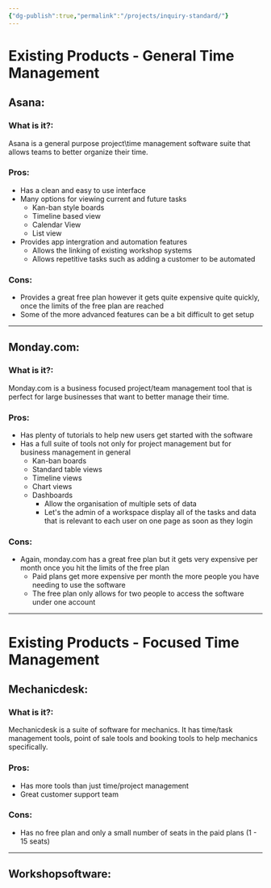 ```yaml
---
{"dg-publish":true,"permalink":"/projects/inquiry-standard/"}
---
```



# Existing Products - General Time Management

## Asana:

### What is it?:
Asana is a general purpose project\time management software suite that allows teams to better organize their time.

### Pros:
- Has a clean and easy to use interface
- Many options for viewing current and future tasks
    - Kan-ban style boards
    - Timeline based view
    - Calendar View
    - List view
- Provides app intergration and automation features
    - Allows the linking of existing workshop systems
    - Allows repetitive tasks such as adding a customer to be automated

### Cons:
- Provides a great free plan however it gets quite expensive quite quickly, once the limits of the free plan are reached
- Some of the more advanced features can be a bit difficult to get setup

---

## Monday.com:

### What is it?:
Monday.com is a business focused project/team management tool that is perfect for large businesses that want to better manage their time.

### Pros:
- Has plenty of tutorials to help new users get started with the software
- Has a full suite of tools not only for project management but for business management in general
    - Kan-ban boards
    - Standard table views
    - Timeline views
    - Chart views
    - Dashboards
        - Allow the organisation of multiple sets of data
        - Let's the admin of a workspace display all of the tasks and data that is relevant to each user on one page as soon as they login

### Cons:
- Again, monday.com has a great free plan but it gets very expensive per month once you hit the limits of the free plan
    - Paid plans get more expensive per month the more people you have needing to use the software
    - The free plan only allows for two people to access the software under one account

---

# Existing Products - Focused Time Management

## Mechanicdesk:

### What is it?:
Mechanicdesk is a suite of software for mechanics. It has time/task management tools, point of sale tools and booking tools to help mechanics specifically.

### Pros:
- Has more tools than just time/project management
- Great customer support team

### Cons:
- Has no free plan and only a small number of seats in the paid plans (1 - 15 seats)

---

## Workshopsoftware: